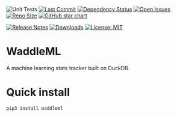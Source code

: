 
![Unit Tests](https://github.com/briangu/waddleml/workflows/Unit%20Tests/badge.svg)
[![Last Commit](https://img.shields.io/github/last-commit/briangu/waddleml)](https://img.shields.io/github/last-commit/briangu/waddleml)
[![Dependency Status](https://img.shields.io/librariesio/github/briangu/waddleml)](https://libraries.io/github/briangu/waddleml)
[![Open Issues](https://img.shields.io/github/issues-raw/briangu/waddleml)](https://github.com/briangu/waddleml/issues)
[![Repo Size](https://img.shields.io/github/repo-size/briangu/waddleml)](https://img.shields.io/github/repo-size/briangu/waddleml)
[![GitHub star chart](https://img.shields.io/github/stars/briangu/waddleml?style=social)](https://star-history.com/#briangu/waddleml)

[![Release Notes](https://img.shields.io/github/release/briangu/waddleml)](https://github.com/briangu/waddleml/releases)
[![Downloads](https://static.pepy.tech/badge/waddleml/month)](https://pepy.tech/project/waddleml)
[![License: MIT](https://img.shields.io/badge/License-MIT-yellow.svg)](https://opensource.org/licenses/MIT)

# WaddleML

A machine learning stats tracker built on DuckDB.

# Quick install

`pip3 install waddleml`


